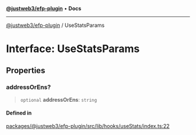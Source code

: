 [**@justweb3/efp-plugin**](../README.md) • **Docs**

***

[@justweb3/efp-plugin](../globals.md) / UseStatsParams

# Interface: UseStatsParams

## Properties

### addressOrEns?

> `optional` **addressOrEns**: `string`

#### Defined in

[packages/@justweb3/efp-plugin/src/lib/hooks/useStats/index.ts:22](https://github.com/JustaName-id/JustaName-sdk/blob/dc845c10af242e3ca87d95ef392516ac0bfa8b95/packages/@justweb3/efp-plugin/src/lib/hooks/useStats/index.ts#L22)
